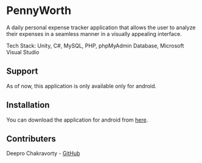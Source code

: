 # PennyWorth

A daily personal expense tracker application that allows the user to analyze their expenses in a seamless manner in a visually appealing interface.

Tech Stack: Unity, C#, MySQL, PHP, phpMyAdmin Database, Microsoft Visual Studio

## Support

As of now, this application is only available only for android.

## Installation

You can download the application for android from [here](https://drive.google.com/drive/folders/1sKa8-tTzvWpAxvk1BZLkLhnIf2n2hnZo?usp=sharing). 

## Contributers

Deepro Chakravorty - [GitHub](https://github.com/DThePro/)
